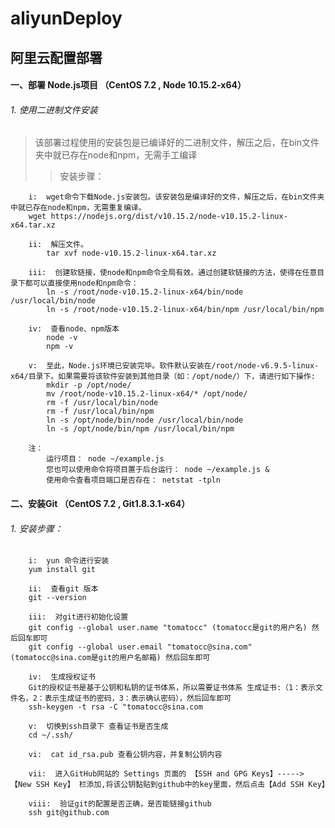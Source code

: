 # aliyunDeploy  
## 阿里云配置部署
#### 一、部署 Node.js项目 （CentOS 7.2 , Node 10.15.2-x64）<br>

###### 1. 使用二进制文件安装
>该部署过程使用的安装包是已编译好的二进制文件，解压之后，在bin文件夹中就已存在node和npm，无需手工编译
>>安装步骤：
```
    i:  wget命令下载Node.js安装包。该安装包是编译好的文件，解压之后，在bin文件夹中就已存在node和npm，无需重复编译。
    wget https://nodejs.org/dist/v10.15.2/node-v10.15.2-linux-x64.tar.xz
```
```
    ii:  解压文件。
        tar xvf node-v10.15.2-linux-x64.tar.xz
```
```
    iii:  创建软链接，使node和npm命令全局有效。通过创建软链接的方法，使得在任意目录下都可以直接使用node和npm命令：
        ln -s /root/node-v10.15.2-linux-x64/bin/node /usr/local/bin/node
        ln -s /root/node-v10.15.2-linux-x64/bin/npm /usr/local/bin/npm
```
```
    iv:  查看node、npm版本
        node -v
        npm -v
```
```
    v:  至此，Node.js环境已安装完毕。软件默认安装在/root/node-v6.9.5-linux-x64/目录下。如果需要将该软件安装到其他目录（如：/opt/node/）下，请进行如下操作:
        mkdir -p /opt/node/
        mv /root/node-v10.15.2-linux-x64/* /opt/node/
        rm -f /usr/local/bin/node
        rm -f /usr/local/bin/npm
        ln -s /opt/node/bin/node /usr/local/bin/node
        ln -s /opt/node/bin/npm /usr/local/bin/npm
```
```
    注：
        运行项目： node ~/example.js 
        您也可以使用命令将项目置于后台运行： node ~/example.js & 
        使用命令查看项目端口是否存在： netstat -tpln
```



#### 二、安装Git （CentOS 7.2 , Git1.8.3.1-x64）<br>
###### 1. 安装步骤：
```
    i:  yun 命令进行安装
    yum install git 
```
```
    ii:  查看git 版本
    git --version 
```
```
    iii:  对git进行初始化设置
    git config --global user.name "tomatocc" (tomatocc是git的用户名) 然后回车即可
	git config --global user.email "tomatocc@sina.com" (tomatocc@sina.com是git的用户名邮箱) 然后回车即可

```
```
    iv:  生成授权证书
    Git的授权证书是基于公钥和私钥的证书体系，所以需要证书体系 生成证书:（1：表示文件名，2：表示生成证书的密码，3：表示确认密码），然后回车即可
    ssh-keygen -t rsa -C "tomatocc@sina.com
```
```
    v:  切换到ssh目录下 查看证书是否生成
    cd ~/.ssh/ 
```
```
    vi:  cat id_rsa.pub 查看公钥内容，并复制公钥内容
```
```
    vii:  进入GitHub网站的 Settings 页面的 【SSH and GPG Keys】-----> 【New SSH Key】 栏添加,将该公钥黏贴到github中的key里面，然后点击【Add SSH Key】
```
```
    viii:  验证git的配置是否正确，是否能链接github
    ssh git@github.com
```